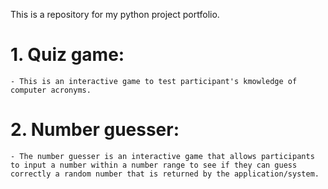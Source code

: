 This is a repository for my python project portfolio.

# 1. Quiz game:
    - This is an interactive game to test participant's kmowledge of computer acronyms.

# 2. Number guesser:
    - The number guesser is an interactive game that allows participants to input a number within a number range to see if they can guess correctly a random number that is returned by the application/system.
